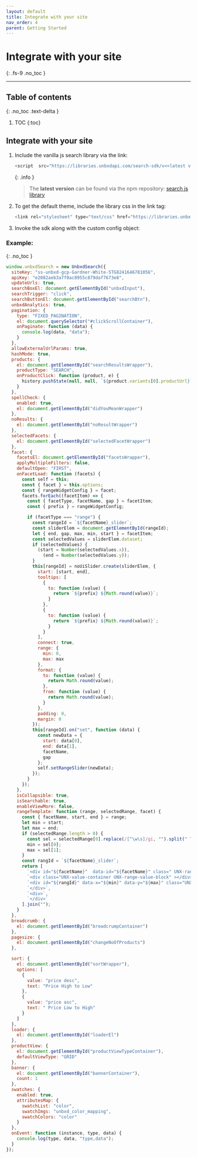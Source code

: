 ```yaml
---
layout: default
title: Integrate with your site
nav_order: 4
parent: Getting Started
---
```


# Integrate with your site
{: .fs-9 .no_toc }

---

## Table of contents
{: .no_toc .text-delta }

1. TOC
{:toc}

## Integrate with your site

1. Include the vanilla js search library via the link:
    ```js
    <script  src="https://libraries.unbxdapi.com/search-sdk/v<<latest version>>/vanillaSearch.min.js"  type="text/javascript"></script>
    ```
    {: .info }
    > The **latest version** can be found via the npm repository:
    [search js library](https://www.npmjs.com/package/@unbxd-ui/vanilla-search-library)

2. To get the default theme, include the library css in the link tag:
    ```js
    <link rel="stylesheet" type="text/css" href="https://libraries.unbxdapi.com/search-sdk/v2.0.5/vanillaSearch.min.css">
    ```

3. Invoke the sdk along with the custom config object:
### Example:
{: .no_toc }
```js
window.unbxdSearch = new UnbxdSearch({
  siteKey: "ss-unbxd-gcp-Gardner-White-STG8241646781056",
  apiKey: "e2082aeb3a7f0ac8955c879daf7673e8",
  updateUrls: true,
  searchBoxEl: document.getElementById("unbxdInput"),
  searchTrigger: "click",
  searchButtonEl: document.getElementById("searchBtn"),
  unbxdAnalytics: true,
  pagination: {
    type: "FIXED_PAGINATION",
    el: document.querySelector("#clickScrollContainer"),
    onPaginate: function (data) {
      console.log(data, "data");
    }
  },
  allowExternalUrlParams: true,
  hashMode: true,
  products: {
    el: document.getElementById("searchResultsWrapper"),
    productType: "SEARCH",
    onProductClick: function (product, e) {
      history.pushState(null, null, `${product.variants[0].productUrl}`);
    }
  },
  spellCheck: {
    enabled: true,
    el: document.getElementById("didYouMeanWrapper")
  },
  noResults: {
    el: document.getElementById("noResultWrapper")
  },
  selectedFacets: {
    el: document.getElementById("selectedFacetWrapper")
  },
  facet: {
    facetsEl: document.getElementById("facetsWrapper"),
    applyMultipleFilters: false,
    defaultOpen: "FIRST",
    onFacetLoad: function (facets) {
      const self = this;
      const { facet } = this.options;
      const { rangeWidgetConfig } = facet;
      facets.forEach((facetItem) => {
        const { facetType, facetName, gap } = facetItem;
        const { prefix } = rangeWidgetConfig;

        if (facetType === "range") {
          const rangeId = `${facetName}_slider`;
          const sliderElem = document.getElementById(rangeId);
          let { end, gap, max, min, start } = facetItem;
          const selectedValues = sliderElem.dataset;
          if (selectedValues) {
            (start = Number(selectedValues.x)),
              (end = Number(selectedValues.y));
          }
          this[rangeId] = noUiSlider.create(sliderElem, {
            start: [start, end],
            tooltips: [
              {
                to: function (value) {
                  return `${prefix} ${Math.round(value)}`;
                }
              },
              {
                to: function (value) {
                  return `${prefix} ${Math.round(value)}`;
                }
              }
            ],
            connect: true,
            range: {
              min: 0,
              max: max
            },
            format: {
              to: function (value) {
                return Math.round(value);
              },
              from: function (value) {
                return Math.round(value);
              }
            },
            padding: 0,
            margin: 0
          });
          this[rangeId].on("set", function (data) {
            const newData = {
              start: data[0],
              end: data[1],
              facetName,
              gap
            };
            self.setRangeSlider(newData);
          });
        }
      });
    },
    isCollapsible: true,
    isSearchable: true,
    enableViewMore: false,
    rangeTemplate: function (range, selectedRange, facet) {
      const { facetName, start, end } = range;
      let min = start;
      let max = end;
      if (selectedRange.length > 0) {
        const sel = selectedRange[0].replace(/[^\w\s]/gi, "").split(" TO ");
        min = sel[0];
        max = sel[1];
      }
      const rangId = `${facetName}_slider`;
      return [
        `<div id="${facetName}"  data-id="${facetName}" class=" UNX-range-slider-wrap">`,
        `<div class="UNX-value-container UNX-range-value-block" ></div>`,
        `<div id="${rangId}" data-x="${min}" data-y="${max}" class="UNX-range-slider-wrapper"></div>`,
        `</div>`,
        `<div>`,
        `</div>`
      ].join("");
    }
  },
  breadcrumb: {
    el: document.getElementById("breadcrumpContainer")
  },
  pagesize: {
    el: document.getElementById("changeNoOfProducts")
  },

  sort: {
    el: document.getElementById("sortWrapper"),
    options: [
      {
        value: "price desc",
        text: "Price High to Low"
      },
      {
        value: "price asc",
        text: " Price Low to High"
      }
    ]
  },
  loader: {
    el: document.getElementById("loaderEl")
  },
  productView: {
    el: document.getElementById("productViewTypeContainer"),
    defaultViewType: "GRID"
  },
  banner: {
    el: document.getElementById("bannerContainer"),
    count: 1
  },
  swatches: {
    enabled: true,
    attributesMap: {
      swatchList: "color",
      swatchImgs: "unbxd_color_mapping",
      swatchColors: "color"
    }
  },
  onEvent: function (instance, type, data) {
    console.log(type, data, "type,data");
  }
});
```

<!-- 4. Customize the config, to see the data related to your sitekey:
    1. Change **siteKey** and **apiKey**.
    ```js
    siteKey: "<<site key>>",
    apiKey: "<<api key>>"
    ```
    2. Modify **attributesMap** inside **products** object.
        ```js
        attributesMap: {
        "unxTitle": "<<title attribute>>",
        "unxImageUrl": "<<image url attribute>>",
        "unxPrice": "<<price attribute>>",
        "unxDescription":"<<description attribute>>"
        };
        ```
    3. Provide **product attributes** to be returned from the search api:
        ```js
        productAttributes: ["<<title attribute>>","<<image url attribute>>","<<price attribute>>","<<description attribute>>"]
        ```
    4. Add the correct query selectors based on your website, in the config
    5. Configure the correct category ids for the **UnbxdAnalyticsConf** window object wherever applicable<br/>
    ### Example:
    {: .no_toc }
    ```js
        if (location.pathname === "/categoryPage1") {
            window.UnbxdAnalyticsConf = {
                page: "categoryId1"
            };
            productType = "CATEGORY";
        } else if (location.pathname === "/categoryPage2") {
            window.UnbxdAnalyticsConf = {
                page: "categoryId2"
            };
            productType = "CATEGORY";
        } else {
            window.UnbxdAnalyticsConf = {};
            productType = "SEARCH";
        }
    ```
    5. Set the correct **productType** in the products config, i.e. "SEARCH" for search results page, or "CATEGORY" for category pages
    ### Example:
    {: .no_toc }
    ```js
    products: {
        productType: productType, 
    }
    ```
    ### Arguments:
    {: .no_toc }
    productType: SEARCH/CATEGORY  -->